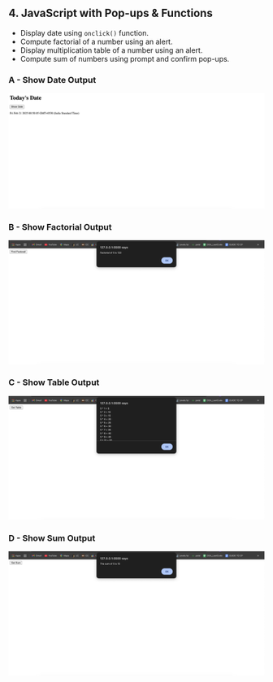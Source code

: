 ## 4. JavaScript with Pop-ups & Functions
- Display date using `onclick()` function.
- Compute factorial of a number using an alert.
- Display multiplication table of a number using an alert.
- Compute sum of numbers using prompt and confirm pop-ups.

### A - Show Date Output
<img src="source/date.png" width="700">

### B - Show Factorial Output
<img src="source/factorial.png" width="700">

### C - Show Table Output
<img src="source/table.png" width="700">

### D - Show Sum Output
<img src="source/sum.png" width="700">

